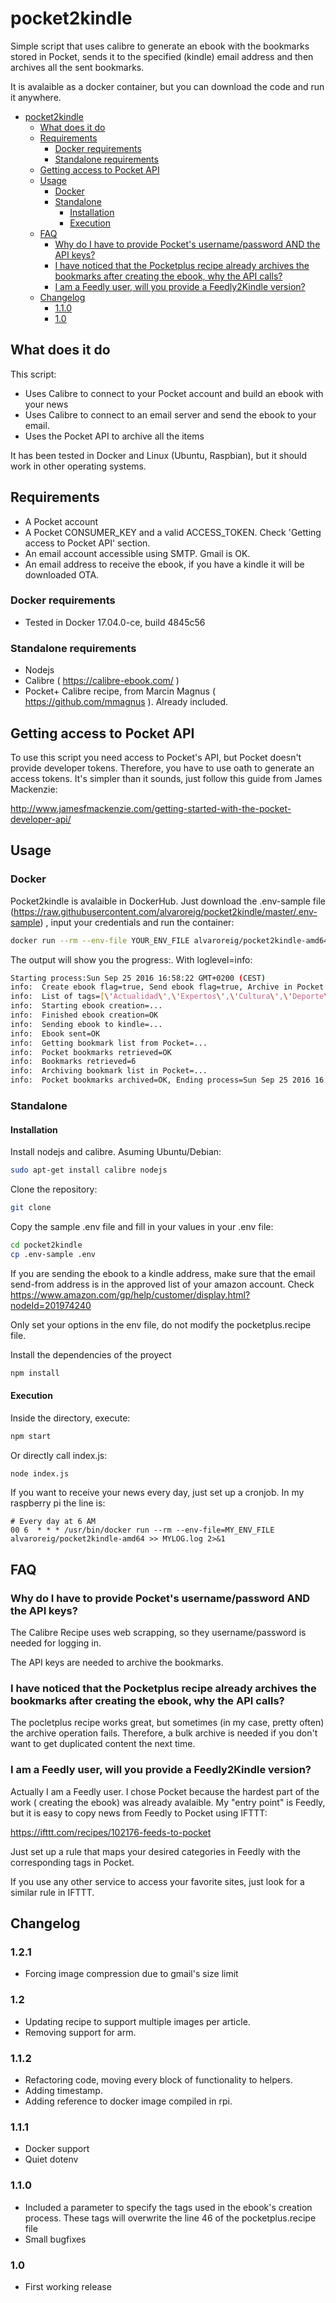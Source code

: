 # pocket2kindle

Simple script that uses calibre to generate an ebook with the bookmarks stored in Pocket, sends it to the specified (kindle) email address and then archives all the sent bookmarks.

It is avalaible as a docker container, but you can download the code and run it anywhere.

- [pocket2kindle](#pocket2kindle)
  * [What does it do](#what-does-it-do)
  * [Requirements](#requirements)
    + [Docker requirements](#docker-requirements)
    + [Standalone requirements](#standalone-requirements)
  * [Getting access to Pocket API](#getting-access-to-pocket-api)
  * [Usage](#usage)
    + [Docker](#docker)
    + [Standalone](#standalone)
      - [Installation](#installation)
      - [Execution](#execution)
  * [FAQ](#faq)
    + [Why do I have to provide Pocket's username/password AND the API keys?](#why-do-i-have-to-provide-pocket-s-username-password-and-the-api-keys-)
    + [I have noticed that the Pocketplus recipe already archives the bookmarks after creating the ebook, why the API calls?](#i-have-noticed-that-the-pocketplus-recipe-already-archives-the-bookmarks-after-creating-the-ebook--why-the-api-calls-)
    + [I am a Feedly user, will you provide a Feedly2Kindle version?](#i-am-a-feedly-user--will-you-provide-a-feedly2kindle-version-)
  * [Changelog](#changelog)
    + [1.1.0](#110)
    + [1.0](#10)


## What does it do

This script:

* Uses Calibre to connect to your Pocket account and build an ebook with your news
* Uses Calibre to connect to an email server and send the ebook to your email.
* Uses the Pocket API to archive all the items

It has been tested in Docker and Linux (Ubuntu, Raspbian), but it should work in other operating systems.

## Requirements

* A Pocket account
* A Pocket CONSUMER_KEY and a valid ACCESS_TOKEN. Check 'Getting access to Pocket API' section.
* An email account accessible using SMTP. Gmail is OK.
* An email address to receive the ebook, if you have a kindle it will be downloaded OTA.

### Docker requirements

* Tested in Docker 17.04.0-ce, build 4845c56

### Standalone requirements

* Nodejs
* Calibre ( https://calibre-ebook.com/ )
* Pocket+ Calibre recipe, from Marcin Magnus ( https://github.com/mmagnus ). Already included.

## Getting access to Pocket API

To use this script you need access to Pocket's API, but Pocket doesn't provide developer tokens. Therefore, you have to use oath to generate an access tokens. It's simpler than it sounds, just follow this guide from James Mackenzie: 

http://www.jamesfmackenzie.com/getting-started-with-the-pocket-developer-api/

## Usage

### Docker

Pocket2kindle is avalaible in DockerHub. Just download the .env-sample file (https://raw.githubusercontent.com/alvaroreig/pocket2kindle/master/.env-sample) , input your credentials and run the container:

```sh
docker run --rm --env-file YOUR_ENV_FILE alvaroreig/pocket2kindle-amd64
```

The output will show you the progress:. With loglevel=info:
```sh
Starting process:Sun Sep 25 2016 16:58:22 GMT+0200 (CEST)
info:  Create ebook flag=true, Send ebook flag=true, Archive in Pocket flag=true
info:  List of tags=[\'Actualidad\',\'Expertos\',\'Cultura\',\'Deporte\',\'AAPP\',\'Tecnología\']
info:  Starting ebook creation=...
info:  Finished ebook creation=OK
info:  Sending ebook to kindle=...
info:  Ebook sent=OK
info:  Getting bookmark list from Pocket=...
info:  Pocket bookmarks retrieved=OK
info:  Bookmarks retrieved=6
info:  Archiving bookmark list in Pocket=...
info:  Pocket bookmarks archived=OK, Ending process=Sun Sep 25 2016 16:58:52 GMT+0200 (CEST)

```

### Standalone

#### Installation

Install nodejs and calibre. Asuming Ubuntu/Debian:

```sh
sudo apt-get install calibre nodejs
```

Clone the repository:

```sh
git clone
```

Copy the sample .env file and fill in your values in your .env file:

```sh
cd pocket2kindle
cp .env-sample .env
```

If you are sending the ebook to a kindle address, make sure that the email send-from address is in the approved list of your amazon account. Check https://www.amazon.com/gp/help/customer/display.html?nodeId=201974240

Only set your options in the env file, do not modify the pocketplus.recipe file.
    
Install the dependencies of the proyect

```sh
npm install
```



#### Execution

Inside the directory, execute:

```sh
npm start
```

Or directly call index.js:

```sh
node index.js
```

If you want to receive your news every day, just set up a cronjob. In my raspberry pi the line is:

    # Every day at 6 AM
    00 6  * * * /usr/bin/docker run --rm --env-file=MY_ENV_FILE alvaroreig/pocket2kindle-amd64 >> MYLOG.log 2>&1

## FAQ

### Why do I have to provide Pocket's username/password AND the API keys?

The Calibre Recipe uses web scrapping, so they username/password is needed for logging in.

The API keys are needed to archive the bookmarks.

### I have noticed that the Pocketplus recipe already archives the bookmarks after creating the ebook, why the API calls?

The pocletplus recipe works great, but sometimes (in my case, pretty often) the archive operation fails. Therefore, a bulk archive is needed if you don't want to get duplicated content the next time.

### I am a Feedly user, will you provide a Feedly2Kindle version?

Actually I am a Feedly user. I chose Pocket because the hardest part of the work ( creating the ebook) was already avalaible. My "entry point" is Feedly, but it is easy to copy news from Feedly to Pocket using IFTTT:

https://ifttt.com/recipes/102176-feeds-to-pocket

Just set up a rule that maps your desired categories in Feedly with the corresponding tags in Pocket.

If you use any other service to access your favorite sites, just look for a similar rule in IFTTT.

## Changelog

### 1.2.1
* Forcing image compression due to gmail's size limit

### 1.2
* Updating recipe to support multiple images per article.
* Removing support for arm.
### 1.1.2
* Refactoring code, moving every block of functionality to helpers.
* Adding timestamp.
* Adding reference to docker image compiled in rpi.
### 1.1.1
* Docker support
* Quiet dotenv

### 1.1.0

* Included a parameter to specify the tags used in the ebook's creation process. These tags will overwrite the line 46 of the pocketplus.recipe file
* Small bugfixes
### 1.0

* First working release
